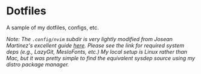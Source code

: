 # Dotfiles

A sample of my dotfiles, configs, etc.

_Note: The `.config/nvim` subdir is very lightly modified from Josean
Martinez's excellent guide
[here](https://www.josean.com/posts/how-to-setup-neovim-2024). Please see the
link for required system deps (e.g., LazyGit, MesloFonts, etc.) My local setup
is Linux rather than Mac, but it was pretty simple to find the equivalent sysdep
source using my distro package manager._
